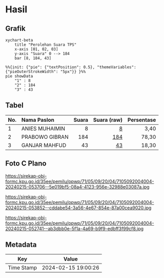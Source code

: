# Hasil

## Grafik

```mermaid
xychart-beta
    title "Perolehan Suara TPS"
    x-axis [01, 02, 03]
    y-axis "Suara" 0 --> 184
    bar [8, 184, 43]
```

```mermaid
%%{init: {"pie": {"textPosition": 0.5}, "themeVariables": {"pieOuterStrokeWidth": "5px"}} }%%
pie showData
    "1" : 8
    "2" : 184
    "3" : 43
```

## Tabel

| No. | Nama Paslon    | Suara | Suara (raw) | Persentase |
|:--- |:-------------- | -----:| -----------:| ----------:|
| 1   | ANIES MUHAIMIN | 8     | [8][p-1]    | 3,40       |
| 2   | PRABOWO GIBRAN | 184   | [184][p-2]  | 78,30      |
| 3   | GANJAR MAHFUD  | 43    | [43][p-3]   | 18,30      |


[p-1]: https://github.com/gigit-pemilu/pemilu-2024-71-sulawesi-utara/blob/main/pilpres/hitung-suara/sub/71-sulawesi-utara/sub/05-minahasa-selatan/sub/09-tenga/sub/2004-radey/sub/004-tps/sub/paslon-1.txt
[p-2]: https://github.com/gigit-pemilu/pemilu-2024-71-sulawesi-utara/blob/main/pilpres/hitung-suara/sub/71-sulawesi-utara/sub/05-minahasa-selatan/sub/09-tenga/sub/2004-radey/sub/004-tps/sub/paslon-2.txt
[p-3]: https://github.com/gigit-pemilu/pemilu-2024-71-sulawesi-utara/blob/main/pilpres/hitung-suara/sub/71-sulawesi-utara/sub/05-minahasa-selatan/sub/09-tenga/sub/2004-radey/sub/004-tps/sub/paslon-3.txt

## Foto C Plano

https://sirekap-obj-formc.kpu.go.id/35ee/pemilu/ppwp/71/05/09/20/04/7105092004004-20240215-053706--5e019bf5-08a4-4123-956e-32988e03087a.jpg

https://sirekap-obj-formc.kpu.go.id/35ee/pemilu/ppwp/71/05/09/20/04/7105092004004-20240215-053852--cddabe54-3a56-4e67-854e-87a00cea9020.jpg

https://sirekap-obj-formc.kpu.go.id/35ee/pemilu/ppwp/71/05/09/20/04/7105092004004-20240215-052741--ab3dbb0e-5f1a-4a69-b9f9-edbff3f99cf8.jpg


## Metadata

| Key        | Value               |
| ---------- | ------------------- |
| Time Stamp | 2024-02-15 19:00:26 |



